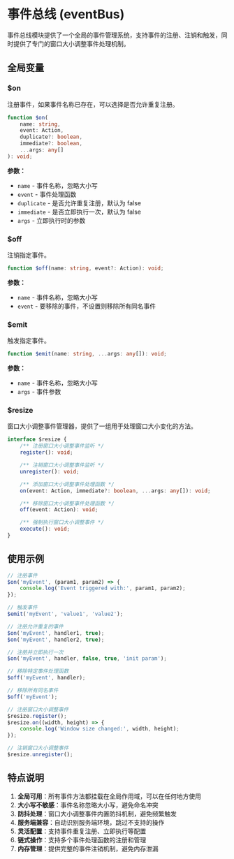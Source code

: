 # 事件总线 (eventBus)

事件总线模块提供了一个全局的事件管理系统，支持事件的注册、注销和触发，同时提供了专门的窗口大小调整事件处理机制。

## 全局变量

### $on

注册事件，如果事件名称已存在，可以选择是否允许重复注册。

```typescript
function $on(
	name: string,
	event: Action,
	duplicate?: boolean,
	immediate?: boolean,
	...args: any[]
): void;
```

**参数：**

-   `name` - 事件名称，忽略大小写
-   `event` - 事件处理函数
-   `duplicate` - 是否允许重复注册，默认为 false
-   `immediate` - 是否立即执行一次，默认为 false
-   `args` - 立即执行时的参数

### $off

注销指定事件。

```typescript
function $off(name: string, event?: Action): void;
```

**参数：**

-   `name` - 事件名称，忽略大小写
-   `event` - 要移除的事件，不设置则移除所有同名事件

### $emit

触发指定事件。

```typescript
function $emit(name: string, ...args: any[]): void;
```

**参数：**

-   `name` - 事件名称，忽略大小写
-   `args` - 事件参数

### $resize

窗口大小调整事件管理器，提供了一组用于处理窗口大小变化的方法。

```typescript
interface $resize {
	/** 注册窗口大小调整事件监听 */
	register(): void;

	/** 注销窗口大小调整事件监听 */
	unregister(): void;

	/** 添加窗口大小调整事件处理函数 */
	on(event: Action, immediate?: boolean, ...args: any[]): void;

	/** 移除窗口大小调整事件处理函数 */
	off(event: Action): void;

	/** 强制执行窗口大小调整事件 */
	execute(): void;
}
```

## 使用示例

```typescript
// 注册事件
$on('myEvent', (param1, param2) => {
	console.log('Event triggered with:', param1, param2);
});

// 触发事件
$emit('myEvent', 'value1', 'value2');

// 注册允许重复的事件
$on('myEvent', handler1, true);
$on('myEvent', handler2, true);

// 注册并立即执行一次
$on('myEvent', handler, false, true, 'init param');

// 移除特定事件处理函数
$off('myEvent', handler);

// 移除所有同名事件
$off('myEvent');

// 注册窗口大小调整事件
$resize.register();
$resize.on((width, height) => {
	console.log('Window size changed:', width, height);
});

// 注销窗口大小调整事件
$resize.unregister();
```

## 特点说明

1. **全局可用**：所有事件方法都挂载在全局作用域，可以在任何地方使用
2. **大小写不敏感**：事件名称忽略大小写，避免命名冲突
3. **防抖处理**：窗口大小调整事件内置防抖机制，避免频繁触发
4. **服务端兼容**：自动识别服务端环境，跳过不支持的操作
5. **灵活配置**：支持事件重复注册、立即执行等配置
6. **链式操作**：支持多个事件处理函数的注册和管理
7. **内存管理**：提供完整的事件注销机制，避免内存泄漏
